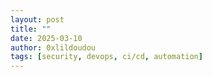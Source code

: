 ```yaml
---
layout: post
title: ""
date: 2025-03-10
author: 0xlildoudou
tags: [security, devops, ci/cd, automation]
---
```


